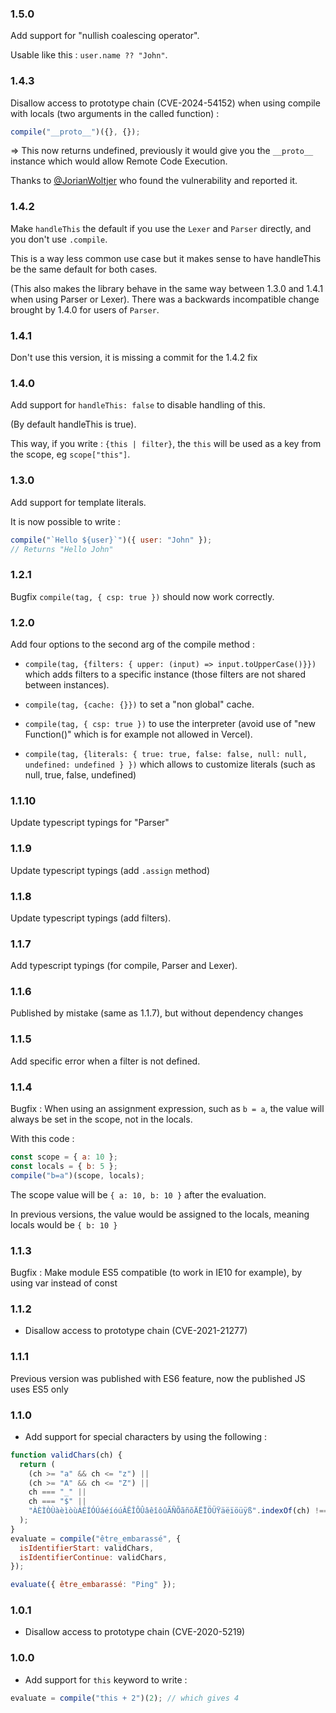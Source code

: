 ### 1.5.0

Add support for "nullish coalescing operator".

Usable like this : `user.name ?? "John"`.

### 1.4.3

Disallow access to prototype chain (CVE-2024-54152) when using compile with locals (two arguments in the called function) :

```js
compile("__proto__")({}, {});
```

=> This now returns undefined, previously it would give you the `__proto__` instance which would allow Remote Code Execution.

Thanks to [@JorianWoltjer](https://github.com/JorianWoltjer) who found the vulnerability and reported it.

### 1.4.2

Make `handleThis` the default if you use the `Lexer` and `Parser` directly, and you don't use `.compile`.

This is a way less common use case but it makes sense to have handleThis be the same default for both cases.

(This also makes the library behave in the same way between 1.3.0 and 1.4.1 when using Parser or Lexer). There was a backwards incompatible change brought by 1.4.0 for users of `Parser`.

### 1.4.1

Don't use this version, it is missing a commit for the 1.4.2 fix

### 1.4.0

Add support for `handleThis: false` to disable handling of this.

(By default handleThis is true).

This way, if you write : `{this | filter}`, the `this` will be used as a key
from the scope, eg `scope["this"]`.

### 1.3.0

Add support for template literals.

It is now possible to write :

```js
compile("`Hello ${user}`")({ user: "John" });
// Returns "Hello John"
```

### 1.2.1

Bugfix `compile(tag, { csp: true })` should now work correctly.

### 1.2.0

Add four options to the second arg of the compile method :

- `compile(tag, {filters: { upper: (input) => input.toUpperCase()}})` which adds filters to a specific instance (those filters are not shared between instances).

- `compile(tag, {cache: {}})` to set a "non global" cache.

- `compile(tag, { csp: true })` to use the interpreter (avoid use of "new Function()" which is for example not allowed in Vercel).

- `compile(tag, {literals: { true: true, false: false, null: null, undefined: undefined } })` which allows to customize literals (such as null, true, false, undefined)

### 1.1.10

Update typescript typings for "Parser"

### 1.1.9

Update typescript typings (add `.assign` method)

### 1.1.8

Update typescript typings (add filters).

### 1.1.7

Add typescript typings (for compile, Parser and Lexer).

### 1.1.6

Published by mistake (same as 1.1.7), but without dependency changes

### 1.1.5

Add specific error when a filter is not defined.

### 1.1.4

Bugfix : When using an assignment expression, such as `b = a`, the value will always be set in the scope, not in the locals.

With this code :

```js
const scope = { a: 10 };
const locals = { b: 5 };
compile("b=a")(scope, locals);
```

The scope value will be `{ a: 10, b: 10 }` after the evaluation.

In previous versions, the value would be assigned to the locals, meaning locals would be `{ b: 10 }`

### 1.1.3

Bugfix : Make module ES5 compatible (to work in IE10 for example), by using var instead of const

### 1.1.2

- Disallow access to prototype chain (CVE-2021-21277)

### 1.1.1

Previous version was published with ES6 feature, now the published JS uses ES5 only

### 1.1.0

- Add support for special characters by using the following :

```javascript
function validChars(ch) {
  return (
    (ch >= "a" && ch <= "z") ||
    (ch >= "A" && ch <= "Z") ||
    ch === "_" ||
    ch === "$" ||
    "ÀÈÌÒÙàèìòùÁÉÍÓÚáéíóúÂÊÎÔÛâêîôûÃÑÕãñõÄËÏÖÜŸäëïöüÿß".indexOf(ch) !== -1
  );
}
evaluate = compile("être_embarassé", {
  isIdentifierStart: validChars,
  isIdentifierContinue: validChars,
});

evaluate({ être_embarassé: "Ping" });
```

### 1.0.1

- Disallow access to prototype chain (CVE-2020-5219)

### 1.0.0

- Add support for `this` keyword to write :

```javascript
evaluate = compile("this + 2")(2); // which gives 4
```
